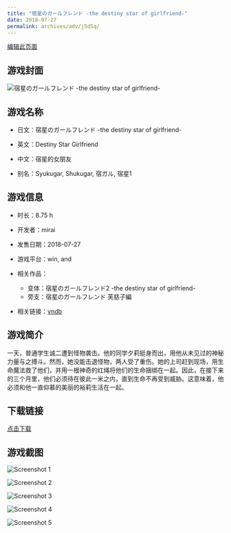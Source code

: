 ```yaml
---
title: "宿星のガールフレンド -the destiny star of girlfriend-"
date: 2018-07-27
permalink: archives/adv/j5d5q/
---
```

[编辑此页面](https://github.com/ACG-3/ADV3-source/blob/main/source/_posts/%E5%AE%BF%E6%98%9F%E3%81%AE%E3%82%AC%E3%83%BC%E3%83%AB%E3%83%95%E3%83%AC%E3%83%B3%E3%83%89%20-the%20destiny%20star%20of%20girlfriend-.md)

## 游戏封面

![宿星のガールフレンド -the destiny star of girlfriend-](https://pan.timero.xyz/d/onedrive/img_lib_001/%E5%AE%BF%E6%98%9F%E3%81%AE%E3%82%AC%E3%83%BC%E3%83%AB%E3%83%95%E3%83%AC%E3%83%B3%E3%83%89%20-the%20destiny%20star%20of%20girlfriend-_cover.avif)


## 游戏名称

- 日文：宿星のガールフレンド -the destiny star of girlfriend-
- 英文：Destiny Star Girlfriend
- 中文：宿星的女朋友

- 别名：Syukugar, Shukugar, 宿ガル, 宿星1


## 游戏信息

- 时长：8.75 h
- 开发者：mirai
- 发售日期：2018-07-27
- 游戏平台：win, and
- 相关作品：
   - 变体：宿星のガールフレンド2 -the destiny star of girlfriend-
   - 旁支：宿星のガールフレンド 芙慈子編

- 相关链接：[vndb](https://vndb.org/v22880)


## 游戏简介

一天，普通学生诚二遭到怪物袭击。他的同学夕莉挺身而出，用他从未见过的神秘力量与之搏斗。然而，她没能击退怪物，两人受了重伤。她的上司赶到现场，用生命魔法救了他们，并用一根神奇的红绳将他们的生命捆绑在一起。因此，在接下来的三个月里，他们必须待在彼此一米之内，直到生命不再受到威胁。这意味着，他必须和他一直仰慕的美丽的裕莉生活在一起。




## 下载链接

[点击下载](https://pan.timero.xyz/onedrive/adv_lib_001/%E5%AE%BF%E6%98%9F%E3%81%AE%E3%82%AC%E3%83%BC%E3%83%AB%E3%83%95%E3%83%AC%E3%83%B3%E3%83%89%20-the%20destiny%20star%20of%20girlfriend-)


## 游戏截图


![Screenshot 1](https://pan.timero.xyz/d/onedrive/img_lib_001/%E5%AE%BF%E6%98%9F%E3%81%AE%E3%82%AC%E3%83%BC%E3%83%AB%E3%83%95%E3%83%AC%E3%83%B3%E3%83%89%20-the%20destiny%20star%20of%20girlfriend-_Screenshot_1.avif)

![Screenshot 2](https://pan.timero.xyz/d/onedrive/img_lib_001/%E5%AE%BF%E6%98%9F%E3%81%AE%E3%82%AC%E3%83%BC%E3%83%AB%E3%83%95%E3%83%AC%E3%83%B3%E3%83%89%20-the%20destiny%20star%20of%20girlfriend-_Screenshot_2.avif)

![Screenshot 3](https://pan.timero.xyz/d/onedrive/img_lib_001/%E5%AE%BF%E6%98%9F%E3%81%AE%E3%82%AC%E3%83%BC%E3%83%AB%E3%83%95%E3%83%AC%E3%83%B3%E3%83%89%20-the%20destiny%20star%20of%20girlfriend-_Screenshot_3.avif)

![Screenshot 4](https://pan.timero.xyz/d/onedrive/img_lib_001/%E5%AE%BF%E6%98%9F%E3%81%AE%E3%82%AC%E3%83%BC%E3%83%AB%E3%83%95%E3%83%AC%E3%83%B3%E3%83%89%20-the%20destiny%20star%20of%20girlfriend-_Screenshot_4.avif)

![Screenshot 5](https://pan.timero.xyz/d/onedrive/img_lib_001/%E5%AE%BF%E6%98%9F%E3%81%AE%E3%82%AC%E3%83%BC%E3%83%AB%E3%83%95%E3%83%AC%E3%83%B3%E3%83%89%20-the%20destiny%20star%20of%20girlfriend-_Screenshot_5.avif)

